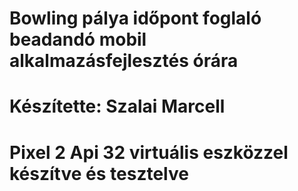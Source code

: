 # Bowling pálya időpont foglaló beadandó mobil alkalmazásfejlesztés órára
# Készítette: Szalai Marcell
# Pixel 2 Api 32  virtuális eszközzel készítve és tesztelve 
